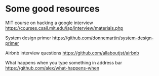 <h1>Some good resources</h1>

MIT course on hacking a google interview https://courses.csail.mit.edu/iap/interview/materials.php </br>

System design primer https://github.com/donnemartin/system-design-primer </br>

Airbnb interview questions https://github.com/allaboutjst/airbnb </br>

What happens when you type something in address bar https://github.com/alex/what-happens-when </br>
